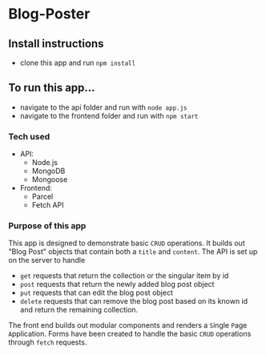 # Blog-Poster

## Install instructions
- clone this app and run `npm install`

## To run this app...
- navigate to the api folder and run with `node app.js`
- navigate to the frontend folder and run with `npm start`

### Tech used
- API:
    - Node.js
    - MongoDB
    - Mongoose
- Frontend:
    - Parcel
    - Fetch API
    
### Purpose of this app
This app is designed to demonstrate basic `CRUD` operations. It builds out "Blog Post" objects that contain both a `title` and `content`. The API is set up on the server to handle 

- `get` requests that return the collection or the singular item by id
- `post` requests that return the newly added blog post object
- `put` requests that can edit the blog post object
- `delete` requests that can remove the blog post based on its known id and return the remaining collection.

The front end builds out modular components and renders a `S`ingle `P`age `A`pplication. Forms have been created to handle the basic `CRUD` operations through `fetch` requests. 
